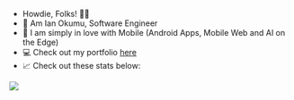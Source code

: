 
* Howdie, Folks! 👋🤓
* 🤪 Am Ian Okumu, Software Engineer
* 📱 I am simply in love with Mobile (Android Apps, Mobile Web and AI on the Edge)
* 💻 Check out my portfolio [here](https://otsembo.github.io/OtsemboPortfolio/)
* 📈 Check out these stats below:
  
<a href="https://otsembo.github.io/OtsemboPortfolio/" style="margin-right:.5%; margin-top=.5%;">
  <img align="center" src="https://github-readme-stats.vercel.app/api/top-langs/?username=otsembo&layout=compact" />
</a>
  
  </div>
<!---
otsembo/otsembo is a ✨ special ✨ repository because its `README.md` (this file) appears on your GitHub profile.
You can click the Preview link to take a look at your changes.
--->
